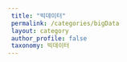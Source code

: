```yaml
---
 title: "빅데이터"
 permalink: /categories/bigData
 layout: category
 author_profile: false
 taxonomy: 빅데이터
---
```

